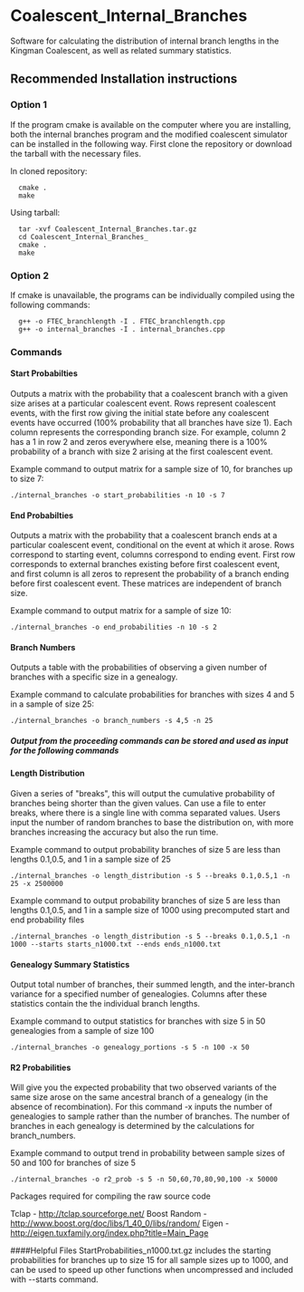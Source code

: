 # Coalescent_Internal_Branches
Software for calculating the distribution of internal branch lengths in the Kingman Coalescent, as well as related summary statistics.

## Recommended Installation instructions

### Option 1
If the program cmake is available on the computer where you are installing, both the internal branches program and the modified coalescent simulator can be installed in the following way. First clone the repository or download the tarball with the necessary files.

In cloned repository:
   
      cmake .
      make   	     

Using tarball:
      
      tar -xvf Coalescent_Internal_Branches.tar.gz
      cd Coalescent_Internal_Branches_
      cmake .
      make

### Option 2
If cmake is unavailable, the programs can be individually compiled using the following commands:

      g++ -o FTEC_branchlength -I . FTEC_branchlength.cpp
      g++ -o internal_branches -I . internal_branches.cpp
	  

### Commands 

#### Start Probabilties
Outputs a matrix with the probability that a coalescent branch with a given size arises at a particular coalescent event. Rows represent coalescent events, with the first row giving the initial state before any coalescent events have occurred (100% probability that all branches have size 1). Each column represents the corresponding branch size. For example, column 2 has a 1 in row 2 and zeros everywhere else, meaning there is a 100% probability of a branch with size 2 arising at the first coalescent event. 

Example command to output matrix for a sample size of 10, for branches up to size 7:

`./internal_branches -o start_probabilities -n 10 -s 7`

#### End Probabilties
Outputs a matrix with the probability that a coalescent branch ends at a particular coalescent event, conditional on the event at which it arose. Rows correspond to starting event, columns correspond to ending event. First row corresponds to external branches existing before first coalescent event, and first column is all zeros to represent the probability of a branch ending before first coalescent event. These matrices are independent of branch size. 

Example command to output matrix for a sample of size 10:
 
`./internal_branches -o end_probabilities -n 10 -s 2`

#### Branch Numbers
Outputs a table with the probabilities of observing a given number of branches with a specific size in a genealogy. 

Example command to calculate probabilities for branches with sizes 4 and 5 in a sample of size 25:
 
`./internal_branches -o branch_numbers -s 4,5 -n 25`
  
##### Output from the proceeding commands can be stored and used as input for the following commands
  
#### Length Distribution
Given a series of "breaks", this will output the cumulative probability of branches being shorter than the given values. Can use a file to enter breaks, where there is a single line with comma separated values. Users input the number of random branches to base the distribution on, with more branches increasing the accuracy but also the run time. 

Example command to output probability branches of size 5 are less than lengths 0.1,0.5, and 1 in a sample size of 25
 
`./internal_branches -o length_distribution -s 5 --breaks 0.1,0.5,1 -n 25 -x 2500000`
  
Example command to output probability branches of size 5 are less than lengths 0.1,0.5, and 1 in a sample size of 1000 using precomputed start and end probability files
  
`./internal_branches -o length_distribution -s 5 --breaks 0.1,0.5,1 -n 1000 --starts starts_n1000.txt --ends ends_n1000.txt`
  
#### Genealogy Summary Statistics
Output total number of branches, their summed length, and the inter-branch variance for a specified number of genealogies. Columns after these statistics contain the the individual branch lengths.

Example command to output statistics for branches with size 5 in 50 genealogies from a sample of size 100
 
`./internal_branches -o genealogy_portions -s 5 -n 100 -x 50`

####  R2 Probabilities
Will give you the expected probability that two observed variants of the same size arose on the same ancestral branch of a genealogy (in the absence of recombination). For this command -x inputs the number of genealogies to sample rather than the number of branches. The number of branches in each genealogy is determined by the calculations for branch_numbers.   
  
Example command to output trend in probability between sample sizes of 50 and 100 for branches of size 5
 
`./internal_branches -o r2_prob -s 5 -n 50,60,70,80,90,100 -x 50000`


Packages required for compiling the raw source code

Tclap - http://tclap.sourceforge.net/
Boost Random - http://www.boost.org/doc/libs/1_40_0/libs/random/
Eigen - http://eigen.tuxfamily.org/index.php?title=Main_Page

####Helpful Files
StartProbabilities_n1000.txt.gz includes the starting probabilities for branches up to size 15 for all sample sizes up to 1000, and can be used to speed up other functions when uncompressed and included with --starts command.